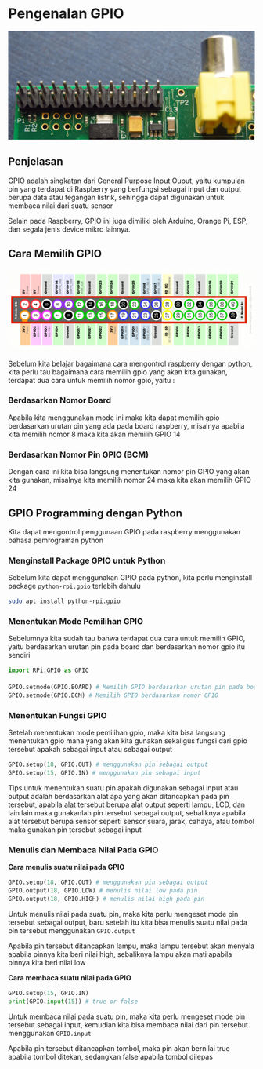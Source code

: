 # Pengenalan GPIO

![Gambar](img/gpio-pins.jpg)

## Penjelasan

GPIO adalah singkatan dari General Purpose Input Ouput, yaitu kumpulan pin yang terdapat di Raspberry yang berfungsi sebagai input dan output berupa data atau tegangan listrik, sehingga dapat digunakan untuk membaca nilai dari suatu sensor

Selain pada Raspberry, GPIO ini juga dimiliki oleh Arduino, Orange Pi, ESP, dan segala jenis device mikro lainnya.

## Cara Memilih GPIO

![gpio](img/gpio-pin.png)

Sebelum kita belajar bagaimana cara mengontrol raspberry dengan python, kita perlu tau bagaimana cara memilih gpio yang akan kita gunakan, terdapat dua cara untuk memilih nomor gpio, yaitu :

### Berdasarkan Nomor Board

Apabila kita menggunakan mode ini maka kita dapat memilih gpio berdasarkan urutan pin yang ada pada board raspberry, misalnya apabila kita memilih nomor 8 maka kita akan memilih GPIO 14

### Berdasarkan Nomor Pin GPIO (BCM)

Dengan cara ini kita bisa langsung menentukan nomor pin GPIO yang akan kita gunakan, misalnya kita memilih nomor 24 maka kita akan memilih GPIO 24

## GPIO Programming dengan Python

Kita dapat mengontrol penggunaan GPIO pada raspberry menggunakan bahasa pemrograman python

### Menginstall Package GPIO untuk Python

Sebelum kita dapat menggunakan GPIO pada python, kita perlu menginstall package `python-rpi.gpio` terlebih dahulu

```bash
sudo apt install python-rpi.gpio
```

### Menentukan Mode Pemilihan GPIO

Sebelumnya kita sudah tau bahwa terdapat dua cara untuk memilih GPIO, yaitu berdasarkan urutan pin pada board dan berdasarkan nomor gpio itu sendiri

```python
import RPi.GPIO as GPIO

GPIO.setmode(GPIO.BOARD) # Memilih GPIO berdasarkan urutan pin pada board
GPIO.setmode(GPIO.BCM) # Memilih GPIO berdasarkan nomor GPIO
```

### Menentukan Fungsi GPIO

Setelah menentukan mode pemilihan gpio, maka kita bisa langsung menentukan gpio mana yang akan kita gunakan sekaligus fungsi dari gpio tersebut apakah sebagai input atau sebagai output

```python
GPIO.setup(18, GPIO.OUT) # menggunakan pin sebagai output
GPIO.setup(15, GPIO.IN) # menggunakan pin sebagai input
```

Tips untuk menentukan suatu pin apakah digunakan sebagai input atau output adalah berdasarkan alat apa yang akan ditancapkan pada pin tersebut, apabila alat tersebut berupa alat output seperti lampu, LCD, dan lain lain maka gunakanlah pin tersebut sebagai output, sebaliknya apabila alat tersebut berupa sensor seperti sensor suara, jarak, cahaya, atau tombol maka gunakan pin tersebut sebagai input

### Menulis dan Membaca Nilai Pada GPIO

**Cara menulis suatu nilai pada GPIO**

```python
GPIO.setup(18, GPIO.OUT) # menggunakan pin sebagai output
GPIO.output(18, GPIO.LOW) # menulis nilai low pada pin
GPIO.output(18, GPIO.HIGH) # menulis nilai high pada pin
```

Untuk menulis nilai pada suatu pin, maka kita perlu mengeset mode pin tersebut sebagai output, baru setelah itu kita bisa menulis suatu nilai pada pin tersebut menggunakan `GPIO.output`

Apabila pin tersebut ditancapkan lampu, maka lampu tersebut akan menyala apabila pinnya kita beri nilai high, sebaliknya lampu akan mati apabila pinnya kita beri nilai low

**Cara membaca suatu nilai pada GPIO**

```python
GPIO.setup(15, GPIO.IN)
print(GPIO.input(15)) # true or false
```

Untuk membaca nilai pada suatu pin, maka kita perlu mengeset mode pin tersebut sebagai input, kemudian kita bisa membaca nilai dari pin tersebut menggunakan `GPIO.input`

Apabila pin tersebut ditancapkan tombol, maka pin akan bernilai true apabila tombol ditekan, sedangkan false apabila tombol dilepas
